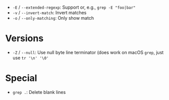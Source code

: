 - `-E` / `--extended-regexp`: Support or, e.g., `grep -E "foo|bar"`
- `-v` / `--invert-match`: Invert matches
- `-o` / `--only-matching`: Only show match

# Versions

- `-Z` / `--null`: Use null byte line terminator (does work on macOS `grep`, just use `tr '\n' '\0'`

# Special

- `grep .`: Delete blank lines
